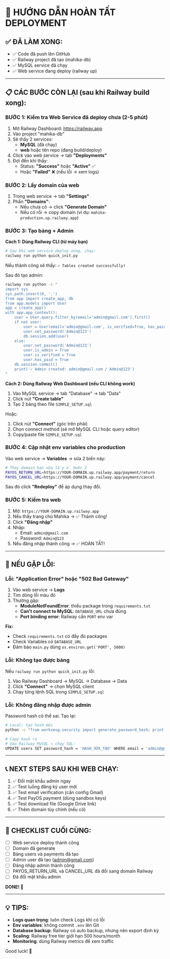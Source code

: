# 🚀 HƯỚNG DẪN HOÀN TẤT DEPLOYMENT

## ✅ ĐÃ LÀM XONG:
- ✅ Code đã push lên GitHub
- ✅ Railway project đã tạo (mahika-db)
- ✅ MySQL service đã chạy
- ✅ Web service đang deploy (railway up)

---

## 📋 CÁC BƯỚC CÒN LẠI (sau khi Railway build xong):

### BƯỚC 1: Kiểm tra Web Service đã deploy chưa (2-5 phút)

1. Mở Railway Dashboard: https://railway.app
2. Vào project "mahika-db"
3. Sẽ thấy 2 services:
   - **MySQL** (đã chạy)
   - **web** hoặc tên repo (đang build/deploy)
4. Click vào web service → tab **"Deployments"**
5. Đợi đến khi thấy:
   - Status: **"Success"** hoặc **"Active"** ✅
   - Hoặc **"Failed"** ❌ (nếu lỗi → xem logs)

### BƯỚC 2: Lấy domain của web

1. Trong web service → tab **"Settings"**
2. Phần **"Domains"**:
   - Nếu chưa có → click **"Generate Domain"**
   - Nếu có rồi → copy domain (ví dụ: `mahika-production.up.railway.app`)

### BƯỚC 3: Tạo bảng + Admin

**Cách 1: Dùng Railway CLI (từ máy bạn)**

```bash
# Sau khi web service deploy xong, chạy:
railway run python quick_init.py
```

Nếu thành công sẽ thấy: `✓ Tables created successfully!`

Sau đó tạo admin:

```bash
railway run python -c "
import sys
sys.path.insert(0, '.')
from app import create_app, db
from app.models import User
app = create_app()
with app.app_context():
    user = User.query.filter_by(email='admin@gmail.com').first()
    if not user:
        user = User(email='admin@gmail.com', is_verified=True, has_paid=True, is_admin=True)
        user.set_password('Admin@123')
        db.session.add(user)
    else:
        user.set_password('Admin@123')
        user.is_admin = True
        user.is_verified = True
        user.has_paid = True
    db.session.commit()
    print('✓ Admin created: admin@gmail.com / Admin@123')
"
```

**Cách 2: Dùng Railway Web Dashboard (nếu CLI không work)**

1. Vào MySQL service → tab "Database" → tab "Data"
2. Click nút **"Create table"**
3. Tạo 2 bảng theo file `SIMPLE_SETUP.sql`

Hoặc:

1. Click nút **"Connect"** (góc trên phải)
2. Chọn connect method (sẽ mở MySQL CLI hoặc query editor)
3. Copy/paste file `SIMPLE_SETUP.sql`

### BƯỚC 4: Cập nhật env variables cho production

Vào web service → **Variables** → sửa 2 biến này:

```bash
# Thay domain bạn vừa lấy ở bước 2
PAYOS_RETURN_URL=https://YOUR-DOMAIN.up.railway.app/payment/return
PAYOS_CANCEL_URL=https://YOUR-DOMAIN.up.railway.app/payment/cancel
```

Sau đó click **"Redeploy"** để áp dụng thay đổi.

### BƯỚC 5: Kiểm tra web

1. Mở: `https://YOUR-DOMAIN.up.railway.app`
2. Nếu thấy trang chủ Mahika → ✅ Thành công!
3. Click **"Đăng nhập"**
4. Nhập:
   - Email: `admin@gmail.com`
   - Password: `Admin@123`
5. Nếu đăng nhập thành công → ✅ HOÀN TẤT!

---

## 🔧 NẾU GẶP LỖI:

### Lỗi: "Application Error" hoặc "502 Bad Gateway"

1. Vào web service → **Logs**
2. Tìm dòng lỗi màu đỏ
3. Thường gặp:
   - **ModuleNotFoundError**: thiếu package trong `requirements.txt`
   - **Can't connect to MySQL**: `DATABASE_URL` chưa đúng
   - **Port binding error**: Railway cần `PORT` env var

**Fix:**
- Check `requirements.txt` có đầy đủ packages
- Check Variables có `DATABASE_URL`
- Đảm bảo `main.py` dùng `os.environ.get('PORT', 5000)`

### Lỗi: Không tạo được bảng

Nếu `railway run python quick_init.py` lỗi:

1. Vào Railway Dashboard → MySQL → Database → Data
2. Click **"Connect"** → chọn MySQL client
3. Chạy từng lệnh SQL trong `SIMPLE_SETUP.sql`

### Lỗi: Không đăng nhập được admin

Password hash có thể sai. Tạo lại:

```bash
# Local: tạo hash mới
python -c "from werkzeug.security import generate_password_hash; print(generate_password_hash('Admin@123'))"

# Copy hash ra
# Vào Railway MySQL → chạy SQL:
UPDATE users SET password_hash = 'HASH_VỪA_TẠO' WHERE email = 'admin@gmail.com';
```

---

## 📞 NEXT STEPS SAU KHI WEB CHẠY:

1. ✅ Đổi mật khẩu admin ngay
2. ✅ Test luồng đăng ký user mới
3. ✅ Test email verification (cần config Gmail)
4. ✅ Test PayOS payment (dùng sandbox keys)
5. ✅ Test download file (Google Drive link)
6. ✅ Thêm domain tùy chỉnh (nếu có)

---

## 🎯 CHECKLIST CUỐI CÙNG:

- [ ] Web service deploy thành công
- [ ] Domain đã generate
- [ ] Bảng users và payments đã tạo
- [ ] Admin user đã tạo (admin@gmail.com)
- [ ] Đăng nhập admin thành công
- [ ] PAYOS_RETURN_URL và CANCEL_URL đã đổi sang domain Railway
- [ ] Đã đổi mật khẩu admin

**DONE! 🎉**

---

## 💡 TIPS:

- **Logs quan trọng**: luôn check Logs khi có lỗi
- **Env variables**: không commit `.env` lên Git
- **Database backup**: Railway có auto backup, nhưng nên export định kỳ
- **Scaling**: Railway free tier giới hạn 500 hours/month
- **Monitoring**: dùng Railway metrics để xem traffic

Good luck! 🚀
